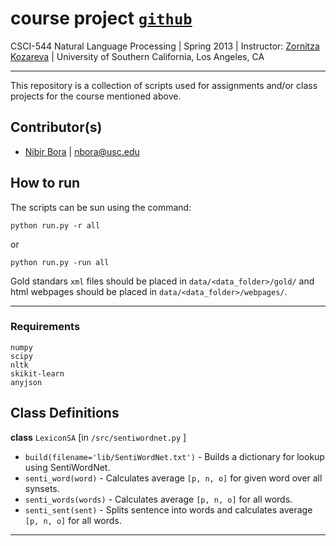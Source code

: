 # course project [`github`](https://github.com/nibirbora/544nlp/tree/master/sentiment)


CSCI-544 Natural Language Processing
| Spring 2013
| Instructor: [Zornitza Kozareva](http://www.isi.edu/~kozareva/)
| University of Southern California, Los Angeles, CA

---

This repository is a collection of scripts used for assignments and/or class projects for the course mentioned above.

## Contributor(s)

* [Nibir Bora](http://nibir.me/) | <nbora@usc.edu>


## How to run

The scripts can be sun using the command:
	
	python run.py -r all

or

	python run.py -run all

Gold standars `xml` files should be placed in `data/<data_folder>/gold/` and html webpages should be placed in `data/<data_folder>/webpages/`.

---
### Requirements

	numpy
	scipy
	nltk
	skikit-learn
	anyjson
	

## Class Definitions

**class** `LexiconSA` [in `/src/sentiwordnet.py` ]

* `build(filename='lib/SentiWordNet.txt')` - Builds a dictionary for lookup using SentiWordNet.
* `senti_word(word)` - Calculates average `[p, n, o]` for given word over all synsets.
* `senti_words(words)` - Calculates average `[p, n, o]` for all words.
* `senti_sent(sent)` - Splits sentence into words and calculates average `[p, n, o]` for all words.




---
	
	
